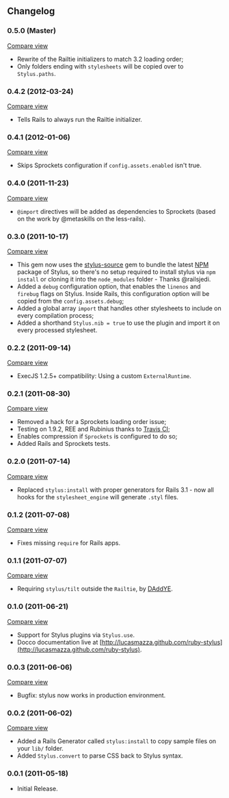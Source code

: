## Changelog

### 0.5.0 (Master)
[Compare view](https://github.com/lucasmazza/ruby-stylus/compare/v0.4.2...v.0.5.0)

* Rewrite of the Railtie initializers to match 3.2 loading order;
* Only folders ending with `stylesheets` will be copied over to `Stylus.paths`.

### 0.4.2 (2012-03-24)
[Compare view](https://github.com/lucasmazza/ruby-stylus/compare/v0.4.1...v.0.4.2)

* Tells Rails to always run the Railtie initializer.

### 0.4.1 (2012-01-06)
[Compare view](https://github.com/lucasmazza/ruby-stylus/compare/v0.4.0...v.0.4.1)

* Skips Sprockets configuration if `config.assets.enabled` isn't true.

### 0.4.0 (2011-11-23)
[Compare view](https://github.com/lucasmazza/ruby-stylus/compare/v0.3.0...v.0.4.0)

* `@import` directives will be added as dependencies to Sprockets (based on the work by @metaskills on the less-rails).

### 0.3.0 (2011-10-17)
[Compare view](https://github.com/lucasmazza/ruby-stylus/compare/v0.2.2...v.0.3.0)

* This gem now uses the [stylus-source](https://github.com/railsjedi/ruby-stylus-source) gem to bundle the latest [NPM](http://search.npmjs.org/#/stylus) package of Stylus, so there's no setup required to install stylus via `npm install` or cloning it into the `node_modules` folder - Thanks @railsjedi.
* Added a `debug` configuration option, that enables the `linenos` and `firebug` flags on Stylus. Inside Rails, this configuration option will be copied from the `config.assets.debug`;
* Added a global array `import` that handles other stylesheets to include on every compilation process;
* Added a shorthand `Stylus.nib = true` to use the plugin and import it on every processed stylesheet.

### 0.2.2 (2011-09-14)
[Compare view](https://github.com/lucasmazza/ruby-stylus/compare/v0.2.1...v0.2.2)

* ExecJS 1.2.5+ compatibility: Using a custom `ExternalRuntime`.

### 0.2.1 (2011-08-30)
[Compare view](https://github.com/lucasmazza/ruby-stylus/compare/v0.2.0...v0.2.1)

* Removed a hack for a Sprockets loading order issue;
* Testing on 1.9.2, REE and Rubinius thanks to [Travis CI](travis-ci.org/#!/lucasmazza/ruby-stylus);
* Enables compression if `Sprockets` is configured to do so;
* Added Rails and Sprockets tests.

### 0.2.0 (2011-07-14)
[Compare view](https://github.com/lucasmazza/ruby-stylus/compare/v0.1.2...v0.2.0)

* Replaced `stylus:install` with proper generators for Rails 3.1 - now all hooks for the `stylesheet_engine` will generate `.styl` files.

### 0.1.2 (2011-07-08)
[Compare view](https://github.com/lucasmazza/ruby-stylus/compare/v0.1.1...v0.1.2)

* Fixes missing `require` for Rails apps.

### 0.1.1 (2011-07-07)
[Compare view](https://github.com/lucasmazza/ruby-stylus/compare/v0.1.0...v0.1.1)

* Requiring `stylus/tilt` outside the `Railtie`, by [DAddYE](https://github.com/DAddYE).

### 0.1.0 (2011-06-21)
[Compare view](https://github.com/lucasmazza/ruby-stylus/compare/v0.0.3...v0.1.0)

* Support for Stylus plugins via `Stylus.use`.
* Docco documentation live at [http://lucasmazza.github.com/ruby-stylus](http://lucasmazza.github.com/ruby-stylus).


### 0.0.3 (2011-06-06)
[Compare view](https://github.com/lucasmazza/ruby-stylus/compare/v0.0.2...v0.0.3)

* Bugfix: stylus now works in production environment.

### 0.0.2 (2011-06-02)
[Compare view](https://github.com/lucasmazza/ruby-stylus/compare/v0.0.1...v0.0.2)

* Added a Rails Generator called `stylus:install` to copy sample files on your `lib/` folder.
* Added `Stylus.convert` to parse CSS back to Stylus syntax.

### 0.0.1 (2011-05-18)
* Initial Release.
